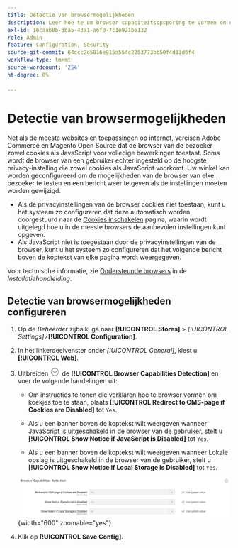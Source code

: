 ```yaml
---
title: Detectie van browsermogelijkheden
description: Leer hoe te om browser capaciteitsopsporing te vormen en een bericht te tonen als de browser van de klant montages moeten worden veranderd.
exl-id: 16caab8b-3ba5-43a1-a6f0-7c1e921be132
role: Admin
feature: Configuration, Security
source-git-commit: 64ccc2d5016e915a554c2253773bb50f4d33d6f4
workflow-type: tm+mt
source-wordcount: '254'
ht-degree: 0%

---
```


# Detectie van browsermogelijkheden

Net als de meeste websites en toepassingen op internet, vereisen Adobe Commerce en Magento Open Source dat de browser van de bezoeker zowel cookies als JavaScript voor volledige bewerkingen toestaat. Soms wordt de browser van een gebruiker echter ingesteld op de hoogste privacy-instelling die zowel cookies als JavaScript voorkomt. Uw winkel kan worden geconfigureerd om de mogelijkheden van de browser van elke bezoeker te testen en een bericht weer te geven als de instellingen moeten worden gewijzigd.

- Als de privacyinstellingen van de browser cookies niet toestaan, kunt u het systeem zo configureren dat deze automatisch worden doorgestuurd naar de [Cookies inschakelen](../content-design/pages.md#enable-cookies) pagina, waarin wordt uitgelegd hoe u in de meeste browsers de aanbevolen instellingen kunt opgeven.
- Als JavaScript niet is toegestaan door de privacyinstellingen van de browser, kunt u het systeem zo configureren dat het volgende bericht boven de koptekst van elke pagina wordt weergegeven.

Voor technische informatie, zie [Ondersteunde browsers](https://experienceleague.adobe.com/docs/commerce-operations/installation-guide/system-requirements.html#supported-browsers) in de _Installatiehandleiding_.

## Detectie van browsermogelijkheden configureren

1. Op de _Beheerder_ zijbalk, ga naar **[!UICONTROL Stores]** > _[!UICONTROL Settings]_>**[!UICONTROL Configuration]**.

1. In het linkerdeelvenster onder _[!UICONTROL General]_, kiest u **[!UICONTROL Web]**.

1. Uitbreiden ![Expansiekiezer](../assets/icon-display-expand.png) de **[!UICONTROL Browser Capabilities Detection]** en voer de volgende handelingen uit:

   - Om instructies te tonen die verklaren hoe te browser vormen om koekjes toe te staan, plaats **[!UICONTROL Redirect to CMS-page if Cookies are Disabled]** tot `Yes`.

   - Als u een banner boven de koptekst wilt weergeven wanneer JavaScript is uitgeschakeld in de browser van de gebruiker, stelt u **[!UICONTROL Show Notice if JavaScript is Disabled]** tot `Yes`.

   - Als u een banner boven de koptekst wilt weergeven wanneer Lokale opslag is uitgeschakeld in de browser van de gebruiker, stelt u **[!UICONTROL Show Notice if Local Storage is Disabled]** tot `Yes`.

   ![Algemene configuratie - detectie van de mogelijkheden van webbrowsers](../configuration-reference/general/assets/web-browser-capabilities-detection.png){width="600" zoomable="yes"}

1. Klik op **[!UICONTROL Save Config]**.

